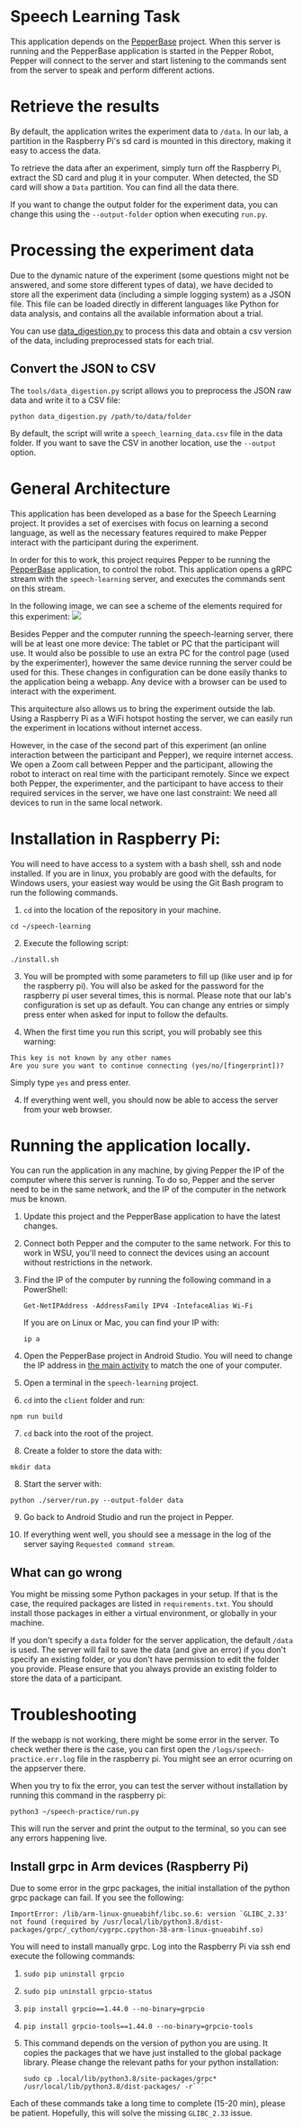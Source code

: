 # Speech Learning Task

This application depends on the [PepperBase](https://github.com/NaoPepper4hri/PepperBase) project.
When this server is running and the PepperBase application is started in the Pepper Robot, Pepper
will connect to the server and start listening to the commands sent from the server to speak and
perform different actions.

# Retrieve the results

By default, the application writes the experiment data to `/data`.
In our lab, a partition in the Raspberry Pi's sd card is mounted in this directory, making it easy
to access the data.

To retrieve the data after an experiment, simply turn off the Raspberry Pi, extract the SD card and
plug it in your computer.
When detected, the SD card will show a `Data` partition.
You can find all the data there.

If you want to change the output folder for the experiment data, you can change this using the
`--output-folder` option when executing `run.py`.

# Processing the experiment data

Due to the dynamic nature of the experiment (some questions might not be answered, and some store
different types of data), we have decided to store all the experiment data (including a simple
logging system) as a JSON file.
This file can be loaded directly in different languages like Python for data analysis, and contains
all the available information about a trial.

You can use
[data_digestion.py](https://github.com/NaoPepper4hri/speech-learning/blob/main/tools/data_digestion.py)
to process this data and obtain a csv version of the data, including preprocessed stats for each
trial.

## Convert the JSON to CSV

The `tools/data_digestion.py` script allows you to preprocess the JSON raw data and write it to a
CSV file:

```
python data_digestion.py /path/to/data/folder
```

By default, the script will write a `speech_learning_data.csv` file in the data folder.
If you want to save the CSV in another location, use the `--output` option.

# General Architecture

This application has been developed as a base for the Speech Learning project.
It provides a set of exercises with focus on learning a second language, as well as the necessary
features required to make Pepper interact with the participant during the experiment.

In order for this to work, this project requires Pepper to be running the
[PepperBase](https://github.com/NaoPepper4hri/PepperBase) application, to control the robot.
This application opens a gRPC stream with the `speech-learning` server, and executes the commands
sent on this stream.

In the following image, we can see a scheme of the elements required for this experiment:
<img src="./arquitecture.png">

Besides Pepper and the computer running the speech-learning server, there will be at least one
more device: The tablet or PC that the participant will use.
It would also be possible to use an extra PC for the control page (used by the experimenter),
however the same device running the server could be used for this.
These changes in configuration can be done easily thanks to the application being a webapp.
Any device with a browser can be used to interact with the experiment.

This arquitecture also allows us to bring the experiment outside the lab.
Using a Raspberry Pi as a WiFi hotspot hosting the server, we can easily run the experiment in
locations without internet access.

However, in the case of the second part of this experiment (an online interaction between the
participant and Pepper), we require internet access.
We open a Zoom call between Pepper and the participant, allowing the robot to interact on real time
with the participant remotely.
Since we expect both Pepper, the experimenter, and the participant to have access to their required
services in the server, we have one last constraint: We need all devices to run in the same local
network.

# Installation in Raspberry Pi:

You will need to have access to a system with a bash shell, ssh and node installed.
If you are in linux, you probably are good with the defaults, for Windows users, your easiest way
would be using the Git Bash program to run the following commands.

1. `cd` into the location of the repository in your machine.

```
cd ~/speech-learning
```

2. Execute the following script:

```
./install.sh
```

3. You will be prompted with some parameters to fill up (like user and ip for the raspberry pi).
   You will also be asked for the password for the raspberry pi user several times, this is normal.
   Please note that our lab's configuration is set up as default.
   You can change any entries or simply press enter when asked for input to follow the defaults.

4. When the first time you run this script, you will probably see this warning:

```
This key is not known by any other names
Are you sure you want to continue connecting (yes/no/[fingerprint])?
```

Simply type `yes` and press enter.

4. If everything went well, you should now be able to access the server from your web browser.

# Running the application locally.

You can run the application in any machine, by giving Pepper the IP of the computer where this
server is running.
To do so, Pepper and the server need to be in the same network, and the IP of the computer in the
network mus be known.

1. Update this project and the PepperBase application to have the latest changes.

2. Connect both Pepper and the computer to the same network.
   For this to work in WSU, you'll need to connect the devices using an account without
   restrictions in the network.

3. Find the IP of the computer by running the following command in a PowerShell:

   ```
   Get-NetIPAddress -AddressFamily IPV4 -IntefaceAlias Wi-Fi
   ```

   If you are on Linux or Mac, you can find your IP with:

   ```
   ip a
   ```

4. Open the PepperBase project in Android Studio.
   You will need to change the IP address in
   [the main activity](https://github.com/NaoPepper4hri/PepperBase/blob/568ffbcf885c860484c0ac35f433e18979068e33/app/src/main/kotlin/com/example/pepperbase/MainActivity.kt#L127)
   to match the one of your computer.

5. Open a terminal in the `speech-learning` project.

6. `cd` into the `client` folder and run:

```
npm run build
```

7. `cd` back into the root of the project.

8. Create a folder to store the data with:

```
mkdir data
```

8. Start the server with:

```
python ./server/run.py --output-folder data
```

9. Go back to Android Studio and run the project in Pepper.

10. If everything went well, you should see a message in the log of the server saying
    `Requested command stream`.

## What can go wrong

You might be missing some Python packages in your setup.
If that is the case, the required packages are listed in `requirements.txt`.
You should install those packages in either a virtual environment, or globally in your machine.

If you don't specify a `data` folder for the server application, the default `/data` is used.
The server will fail to save the data (and give an error) if you don't specify an existing folder,
or you don't have permission to edit the folder you provide.
Please ensure that you always provide an existing folder to store the data of a participant.

# Troubleshooting

If the webapp is not working, there might be some error in the server.
To check wether there is the case, you can first open the `/logs/speech-practice.err.log` file in
the raspberry pi.
You might see an error ocurring on the appserver there.

When you try to fix the error, you can test the server without installation by running this command
in the raspberry pi:

```
python3 ~/speech-practice/run.py
```

This will run the server and print the output to the terminal, so you can see any errors happening
live.

## Install grpc in Arm devices (Raspberry Pi)

Due to some error in the grpc packages, the initial installation of the python grpc package can
fail.
If you see the following:

```
ImportError: /lib/arm-linux-gnueabihf/libc.so.6: version `GLIBC_2.33' not found (required by /usr/local/lib/python3.8/dist-packages/grpc/_cython/cygrpc.cpython-38-arm-linux-gnueabihf.so)
```

You will need to install manually grpc.
Log into the Raspberry Pi via ssh end execute the following commands:

1. ```
   sudo pip uninstall grpcio
   ```
2. ```
   sudo pip uninstall grpcio-status
   ```
3. ```
   pip install grpcio==1.44.0 --no-binary=grpcio
   ```
4. ```
   pip install grpcio-tools==1.44.0 --no-binary=grpcio-tools
   ```
5. This command depends on the version of python you are using.
   It copies the packages that we have just installed to the global package library.
   Please change the relevant paths for your python installation:
   ````
   sudo cp .local/lib/python3.8/site-packages/grpc* /usr/local/lib/python3.8/dist-packages/ -r```
   ````

Each of these commands take a long time to complete (15-20 min), please be patient.
Hopefully, this will solve the missing `GLIBC_2.33` issue.
